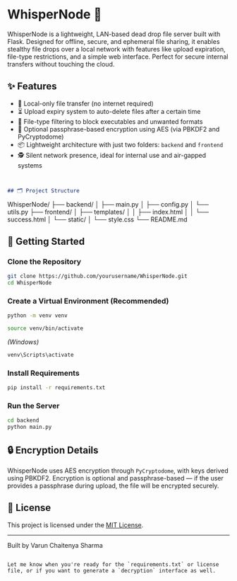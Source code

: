 # WhisperNode 🔐

WhisperNode is a lightweight, LAN-based dead drop file server built with Flask. Designed for offline, secure, and ephemeral file sharing, it enables stealthy file drops over a local network with features like upload expiration, file-type restrictions, and a simple web interface. Perfect for secure internal transfers without touching the cloud.

## ✨ Features

- 📁 Local-only file transfer (no internet required)
- ⏳ Upload expiry system to auto-delete files after a certain time
- 🧹 File-type filtering to block executables and unwanted formats
- 🔐 Optional passphrase-based encryption using AES (via PBKDF2 and PyCryptodome)
- 📦 Lightweight architecture with just two folders: `backend` and `frontend`
- 🕵️ Silent network presence, ideal for internal use and air-gapped systems
```markdown


## 🗂️ Project Structure

```
WhisperNode/
├── backend/
│   ├── main.py
│   ├── config.py
│   └── utils.py
├── frontend/
│   ├── templates/
│   │   ├── index.html
│   │   └── success.html
│   └── static/
│       └── style.css
└── README.md


## 🚀 Getting Started

### Clone the Repository

```bash
git clone https://github.com/yourusername/WhisperNode.git
cd WhisperNode
```

### Create a Virtual Environment (Recommended)

```bash
python -m venv venv
```

```bash
source venv/bin/activate
```

*(Windows)*

```bash
venv\Scripts\activate
```

### Install Requirements

```bash
pip install -r requirements.txt
```

### Run the Server

```bash
cd backend
python main.py
```

## 🔒 Encryption Details

WhisperNode uses AES encryption through `PyCryptodome`, with keys derived using PBKDF2. Encryption is optional and passphrase-based — if the user provides a passphrase during upload, the file will be encrypted securely.

## 🧾 License

This project is licensed under the [MIT License](LICENSE).

---

Built by Varun Chaitenya Sharma
```

Let me know when you're ready for the `requirements.txt` or license file, or if you want to generate a `decryption` interface as well.
